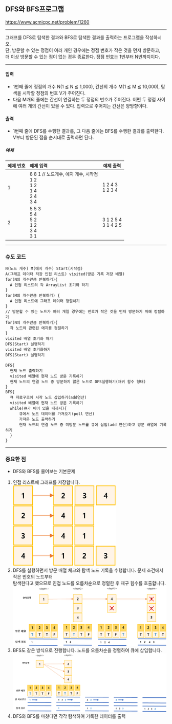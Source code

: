 ## DFS와 BFS프로그램
https://www.acmicpc.net/problem/1260

-----
그래프를 DFS로 탐색한 결과와 BFS로 탐색한 결과를 출력하는 프로그램을 작성하시오.  
단, 방문할 수 있는 정점이 여러 개인 경우에는 정점 번호가 작은 것을 먼저 방문하고,  
더 이상 방문할 수 있는 점이 없는 경우 종료한다. 정점 번호는 1번부터 N번까지이다.

-----
#### 입력
- 1번째 줄에 정점의 개수 N(1 ≦ N ≦ 1,000), 간선의 개수 M(1 ≦ M ≦ 10,000), 탐색을 시작할 정점의 번호 V가 주어진다.
- 다음 M개의 줄에는 간선이 연결하는 두 정점의 번호가 주어진다. 어떤 두 정점 사이에 여러 개의 간선이 있을 수 있다. 입력으로 주어지는 간선은 양방향이다.

#### 출력
- 1번째 줄에 DFS를 수행한 결과를, 그 다음 줄에는 BFS를 수행한 결과를 출력한다. V부터 방문된 점을 순서대로 출력하면 된다.

##### 예제
| 예제 번호 | 예제 입력                                                                 | 예제 출력                    |
|:------|:----------------------------------------------------------------------|--------------------------|
| 1     | 8 8 1 // 노드개수, 에지 개수, 시작점<br> 1 2 <br> 1 2 <br> 1 4 <br> 2 4 <br> 3 4 | 1 2 4 3 <br> 1 2 3 4     |
| 2     | 5 5 3<br> 5 4 <br> 5 2 <br> 1 2 <br> 3 4 <br> 3 1                     | 3 1 2 5 4 <br> 3 1 4 2 5 |


-----
### 슈도 코드
  ```
N(노드 개수) M(에지 개수) Start(시작점)
A(그래프 데이터 저장 인접 리스트) visited(방문 기록 저장 배열)
for(N의 개수만큼 반복하기){
    A 인접 리스트의 각 ArrayList 초기화 하기
}
for(M의 개수만큼 반복하기) {
    A 인접 리스트에 그래프 데이터 정렬하기
}
// 방문할 수 있는 노드가 여러 개일 경우에는 번호가 작은 것을 먼저 방문하기 위해 정렬하기
for(N의 개수만큼 반복하기){
    각 노드와 관련된 에지를 정렬하기
}
visited 배열 초기화 하기
DFS(Start) 실행하기
visited 배열 초기화하기
BFS(Start) 실행하기

DFS{
    현재 노드 출력하기
    visited 배열에 현재 노드 방문 기록하기
    현재 노드의 연결 노드 중 방문하지 않은 노드로 DFS실행하기(재귀 함수 형태)
}
BFS{
    큐 자료구조에 시작 노드 삽입하기(add연산)
    visited 배열에 현재 노드 방문 기록하기
    while(큐가 비어 있을 때까지){
        큐에서 노드 데이터를 가져오기(poll 연산)
        가져온 노드 출력하기
        현재 노드의 연결 노드 중 미방문 노드를 큐에 삽입(add 연산)하고 방문 배열에 기록하기
    }
}

  ```
-----
### 중요한 점
- DFS와 BFS를 물어보는 기본문제
1. 인접 리스트에 그래프를 저장합니다.  
![img_7.png](img_7.png)
2. DFS를 실행하면서 방문 배열 체크와 탐색 노드 기록을 수행합니다. 문제 조건에서 작은 번호의 노드부터  
탐색한다고 했으므로 인접 노드를 오름차순으로 정렬한 후 재구 힘수를 호출합니다.  
![img_8.png](img_8.png)
3. BFS도 같은 방식으로 진행합니다. 노드를 오름차순을 정렬하여 큐에 삽입합니다.  
![img_9.png](img_9.png)
4. DFS와 BFS를 마쳤다면 각각 탐색하여 기록한 데이터를 출력